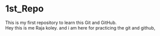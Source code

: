 # 1st_Repo
This is my first repository to learn this Git and GitHub.
<br>
Hey this is me Raja koley. and i am here for practicing the git and github,
